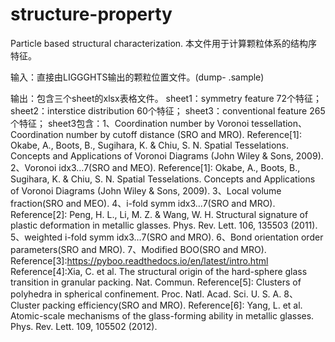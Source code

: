 # structure-property
Particle based structural characterization.
本文件用于计算颗粒体系的结构序特征。

输入：直接由LIGGGHTS输出的颗粒位置文件。(dump-   .sample)

输出：包含三个sheet的xlsx表格文件。
      sheet1：symmetry feature 72个特征；
      sheet2：interstice distribution 60个特征；
      sheet3：conventional feature 265个特征；
            sheet3包含：1、Coordination number by Voronoi tessellation、Coordination number by cutoff distance (SRO and MRO).
                        Reference[1]: Okabe, A., Boots, B., Sugihara, K. & Chiu, S. N. Spatial Tesselations. Concepts and Applications of                           Voronoi Diagrams (John Wiley & Sons, 2009).
                        2、Voronoi idx3…7(SRO and MEO).
                        Reference[1]: Okabe, A., Boots, B., Sugihara, K. & Chiu, S. N. Spatial Tesselations. Concepts and Applications of                           Voronoi Diagrams (John Wiley & Sons, 2009).
                        3、Local volume fraction(SRO and MEO).
                        4、i-fold symm idx3...7(SRO and MRO).
                        Reference[2]: Peng, H. L., Li, M. Z. & Wang, W. H. Structural signature of plastic deformation in metallic glasses.                         Phys. Rev. Lett. 106, 135503 (2011).
                        5、weighted i-fold symm idx3…7(SRO and MRO).
                        6、Bond orientation order parameters(SRO and MRO).
                        7、Modified BOO(SRO and MRO).
                        Reference[3]:https://pyboo.readthedocs.io/en/latest/intro.html
                        Reference[4]:Xia, C. et al. The structural origin of the hard-sphere glass transition in granular packing. Nat.                             Commun.
                        Reference[5]: Clusters of polyhedra in spherical confinement. Proc. Natl. Acad. Sci. U. S. A.
                        8、Cluster packing efficiency(SRO and MRO).
                        Reference[6]: Yang, L. et al. Atomic-scale mechanisms of the glass-forming ability in metallic glasses. Phys.                           Rev. Lett. 109, 105502 (2012).
